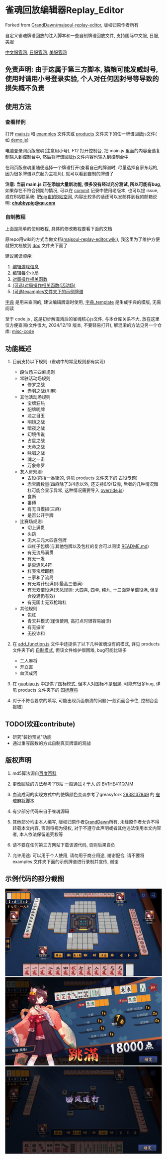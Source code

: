 # 雀魂回放编辑器Replay_Editor

Forked from [GrandDawn/majsoul-replay-editor](https://github.com/GrandDawn/majsoul-replay-editor), 版权归原作者所有

自定义雀魂牌谱回放的注入脚本和一些自制牌谱回放文件, 支持国际中文服, 日服, 美服

[中文服官网](https://www.maj-soul.com), [日服官网](https://mahjongsoul.com), [美服官网](https://mahjongsoul.yo-star.com)

## 免责声明: 由于这属于第三方脚本, 猫粮可能发威封号, 使用时请用小号登录实验, 个人对任何因封号等导致的损失概不负责

## 使用方法

### 查看样例

打开 [main.js](main.js) 和 [examples](examples) 文件夹或 [products](products) 文件夹下的任一牌谱回放js文件(
如 [demo.js](examples/demo.js))

电脑登录网页版雀魂(注意用小号), F12 打开控制台, 把 main.js 里面的内容全选复制输入到控制台中,
然后将牌谱回放js文件内容也输入到控制台中

在网页版雀魂里随便选择一个牌谱打开(查看自己的牌谱时, 尽量选择自家东起的, 因为很多牌谱以东起为主视角), 就可以看到自制的牌谱了

**注意: 当前 main.js 正在添加大量新功能, 很多没有经过充分测试, 所以可能有bug**, 如果存在不符合预期的情况,
可以在 [commit](https://github.com/Fat-pig-Cui/majsoul-replay-editor/commits/main/) 记录中使用老版本,
也可以提 issue, 或在B站联系我: [肥pig崔的B站空间](https://space.bilibili.com/372365985),
内容比较多的话还可以发邮件到我的邮箱说明: **chubbypig@qq.com**

### 自制教程

上面是简单的使用教程, 具体的修改教程要看下面的文档

原repo用wiki的方式当做文档([majsoul-replay-editor.wiki](https://github.com/GrandDawn/majsoul-replay-editor/wiki)),
我这里为了维护方便就把文档放到 [doc](doc) 文件夹下面了

建议阅读顺序:

1. [编辑游戏信息](doc/编辑游戏信息.md)
2. [编辑每个小局](doc/编辑每个小局.md)
3. [对局操作相关函数](doc/对局操作相关函数.md)
4. [(可选)对局操作相关函数(活动场)](doc/对局操作相关函数（活动场）.md)
5. [(可选)examples文件夹下的示例牌谱](doc/examples文件夹下的示例牌谱.md)

[字典](doc/字典.md) 是用来查阅的, 建议编辑牌谱时使用, [字典_template](doc/字典_template.md) 是生成字典的模版, 无需阅读

至于 code.js , 这是初步解混淆后的雀魂核心js文件, 与本仓库关系不大, 放在这里仅方便查阅(文件很大, 2024/12/19
版本, 不要轻易打开),
解混淆的方法见另一个仓库: [misc-code](https://github.com/Fat-pig-Cui/misc-code)

## 功能概述

1. 目前支持以下规则: (雀魂中的常见规则都有实现)
    - 段位场三四麻规则
    - 常驻活动场规则
        - 修罗之战
        - 赤羽之战(川麻)
    - 其他活动场规则
        - 宝牌狂热
        - 配牌明牌
        - 龙之目玉
        - 明镜之战
        - 暗夜之战
        - 幻境传说
        - 占星之战
        - 天命之战
        - 咏唱之战
        - 魂之一击
        - 万象修罗
    - 友人房规则:
        - 古役(包括一番街的, 详见 products 文件夹下的 [古役专题](products/古役专题))
        - 赤宝牌数量(四麻除了3/4赤以外, 还支持6/9/12赤, 后者的几种情况暗杠可能会显示异常,
          这种情况需要导入 [override.js](override.js))
        - 食断
        - 番缚
        - 有无自摸损(三麻)
        - 是否公开手牌
    - 比赛场规则:
        - 切上满贯
        - 头跳
        - 无大三元大四喜包牌
        - 四杠子包牌(与其他包牌以及包杠的复合可以阅读 [README.md](products/4P/包牌与包杠的本场划分/README.md))
        - 有无流局满贯
        - 有无一发
        - 是否连风4符
        - 杠表宝牌即翻
        - 三家和了流局
        - 有无累计役满(即最高三倍满)
        - 有无双倍役满(天凤规则: 大四喜, 四单, 纯九, 十三面算单倍役满, 但复合役满仍有效)
        - 有无国士无双枪暗杠
    - 其他规则
        - 包杠
        - 青天井模式(谨慎使用, 高打点时很容易崩溃)
        - 有无振听
        - 无役诈和

2. 在 [add_function.js](add_function.js) 文件中还提供了以下几种雀魂没有的模式, 详见 products
   文件夹下的 [自制模式](products/自制模式), 但该文件维护很困难, bug可能比较多
    - 二人麻将
    - 开立直
    - 血流成河

3. 在 [guobiao.js](guobiao.js) 中提供了国标模式, 但本人对国标不是很熟, 可能有很多bug, 详见 products
   文件夹下的 [国标麻将](products/国标麻将)

4. 对于不符合要求的填写, 可能出现页面崩溃的问题(一般页面会卡住, 控制台会报错)

## TODO(欢迎contribute)

- 研究"装扮预览"功能
- 通过重写函数的方式自制真实牌谱的观战

## 版权声明

1. md5算法源自[百度百科](https://baike.baidu.com/item/MD5)

2. 更改回放的方法参考了B站 [一般通过彳亍人](https://space.bilibili.com/23019265)
   的 [BV1HE411Q7JM](https://www.bilibili.com/video/BV1HE411Q7JM)

3. 血流成河的实现方式中的使牌颜色变淡参考了greasyfork [2938137849](https://greasyfork.org/zh-CN/users/749724-2938137849)
   的 [雀魂麻将脚本](https://greasyfork.org/zh-CN/scripts/423689-%E9%9B%80%E9%AD%82%E9%BA%BB%E5%B0%86%E8%84%9A%E6%9C%AC)

4. 有少部分代码来自于雀魂源码

5. 其他部分均由本人编写, 版权归原作者[GrandDawn](https://github.com/GrandDawn)所有, 未经原作者允许不得转载本文内容,
   否则将视为侵权, 对于不遵守此声明或者其他违法使用本文内容者, 本人依法保留追究权等

6. 请不要在任何第三方网站下载该源代码, 否则后果自负

7. 允许用途: 可以用于个人使用, 请勿用于商业用途, 谢谢配合, 请不要将 examples 文件夹下面的示例牌谱进行录制并宣传, 谢谢

## 示例代码的部分截图

![](doc/pic/preview1.JPG)
![](doc/pic/preview2.JPG)
![](doc/pic/preview3.JPG)
